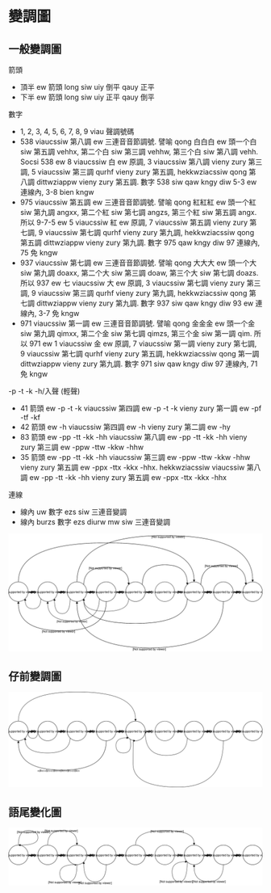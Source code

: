 # 變調圖

## 一般變調圖

箭頭

* 頂半 ew 箭頭 long siw uiy 倒平 qauy 正平
* 下半 ew 箭頭 long siw uiy 正平 qauy 倒平

數字

* 1, 2, 3, 4, 5, 6, 7, 8, 9 viau 聲調號碼
* 538 viaucssiw 第八調 ew 三連音音節調號. 譬喻 qong 白白白 ew 頭一个白 siw 第五調 vehhx, 第二个白 siw 第三調 vehhw, 第三个白 siw 第八調 vehh. Socsi 538 ew 8 viaucssiw 白 ew 原調, 3 viaucssiw 第八調 vieny zury 第三調, 5 viaucssiw 第三調 qurhf vieny zury 第五調, hekkwziacssiw qong 第八調 dittwziappw vieny zury 第五調. 數字 538 siw qaw kngy diw 5-3 ew 連線內, 3-8 bien kngw
* 975 viaucssiw 第五調 ew 三連音音節調號. 譬喻 qong 紅紅紅 ew 頭一个紅 siw 第九調 angxx, 第二个紅 siw 第七調 angzs, 第三个紅 siw 第五調 angx. 所以 9-7-5 ew 5 viaucssiw 紅 ew 原調, 7 viaucssiw 第五調 vieny zury 第七調, 9 viaucssiw 第七調 qurhf vieny zury 第九調, hekkwziacssiw qong 第五調 dittwziappw vieny zury 第九調. 數字 975 qaw kngy diw 97 連線內, 75 免 kngw
* 937 viaucssiw 第七調 ew 三連音音節調號. 譬喻 qong 大大大 ew 頭一个大 siw 第九調 doaxx, 第二个大 siw 第三調 doaw, 第三个大 siw 第七調 doazs. 所以 937 ew 七 viaucssiw 大 ew 原調, 3 viaucssiw 第七調 vieny zury 第三調, 9 viaucssiw 第三調 qurhf vieny zury 第九調, hekkwziacssiw qong 第七調 dittwziappw vieny zury 第九調. 數字 937 siw qaw kngy diw 93 ew 連線內, 3-7 免 kngw
* 971 viaucssiw 第一調 ew 三連音音節調號. 譬喻 qong 金金金 ew 頭一个金 siw 第九調 qimxx, 第二个金 siw 第七調 qimzs, 第三个金 siw 第一調 qim. 所以 971 ew 1 viaucssiw 金 ew 原調, 7 viaucssiw 第一調 vieny zury 第七調, 9 viaucssiw 第七調 qurhf vieny zury 第五調, hekkwziacssiw qong 第一調 dittwziappw vieny zury 第九調. 數字 971 siw qaw kngy diw 97 連線內, 71 免 kngw

-p -t -k -h/入聲 (輕聲)

* 41 箭頭 ew -p -t -k viaucssiw 第四調 ew -p -t -k vieny zury 第一調 ew -pf -tf -kf
* 42 箭頭 ew -h viaucssiw 第四調 ew -h vieny zury 第二調 ew -hy
* 83 箭頭 ew -pp -tt -kk -hh viaucssiw 第八調 ew -pp -tt -kk -hh vieny zury 第三調 ew -ppw -ttw -kkw -hhw
* 35 箭頭 ew -pp -tt -kk -hh viaucssiw 第三調 ew -ppw -ttw -kkw -hhw vieny zury 第五調 ew -ppx -ttx -kkx -hhx. hekkwziacssiw viaucssiw 第八調 ew -pp -tt -kk -hh vieny zury 第五調 ew -ppx -ttx -kkx -hhx

連線

* 線內 uw 數字 ezs siw 三連音變調
* 線內 burzs 數字 ezs diurw mw siw 三連音變調

![](https://github.com/sotronx/susiahetong/blob/master/tone-sandhi.svg)

## 仔前變調圖

![](https://github.com/sotronx/susiahetong/blob/master/tone-sandhi-of-a.svg)

## 語尾變化圖

![](https://github.com/sotronx/susiahetong/blob/master/inflection.svg)
